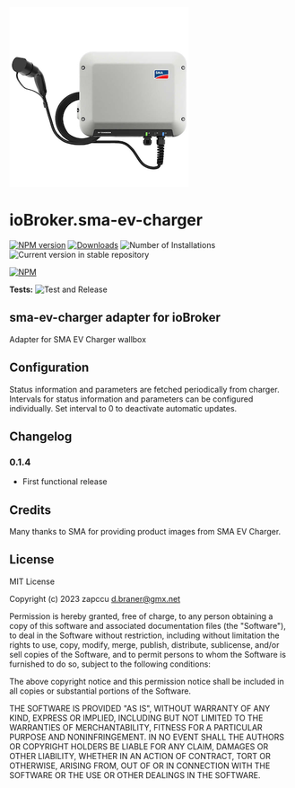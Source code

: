 ![Logo](admin/sma-ev-charger.png)
# ioBroker.sma-ev-charger

[![NPM version](https://img.shields.io/npm/v/iobroker.sma-ev-charger.svg)](https://www.npmjs.com/package/iobroker.sma-ev-charger)
[![Downloads](https://img.shields.io/npm/dm/iobroker.sma-ev-charger.svg)](https://www.npmjs.com/package/iobroker.sma-ev-charger)
![Number of Installations](https://iobroker.live/badges/sma-ev-charger-installed.svg)
![Current version in stable repository](https://iobroker.live/badges/sma-ev-charger-stable.svg)

[![NPM](https://nodei.co/npm/iobroker.sma-ev-charger.png?downloads=true)](https://nodei.co/npm/iobroker.sma-ev-charger/)

**Tests:** ![Test and Release](https://github.com/zapccu/ioBroker.sma-ev-charger/workflows/Test%20and%20Release/badge.svg)

## sma-ev-charger adapter for ioBroker

Adapter for SMA EV Charger wallbox

## Configuration

Status information and parameters are fetched periodically from charger. Intervals for status information and parameters can be configured individually. Set interval to 0 to deactivate automatic updates.



## Changelog

### 0.1.4
* First functional release


## Credits

Many thanks to SMA for providing product images from SMA EV Charger.


## License
MIT License

Copyright (c) 2023 zapccu <d.braner@gmx.net>

Permission is hereby granted, free of charge, to any person obtaining a copy
of this software and associated documentation files (the "Software"), to deal
in the Software without restriction, including without limitation the rights
to use, copy, modify, merge, publish, distribute, sublicense, and/or sell
copies of the Software, and to permit persons to whom the Software is
furnished to do so, subject to the following conditions:

The above copyright notice and this permission notice shall be included in all
copies or substantial portions of the Software.

THE SOFTWARE IS PROVIDED "AS IS", WITHOUT WARRANTY OF ANY KIND, EXPRESS OR
IMPLIED, INCLUDING BUT NOT LIMITED TO THE WARRANTIES OF MERCHANTABILITY,
FITNESS FOR A PARTICULAR PURPOSE AND NONINFRINGEMENT. IN NO EVENT SHALL THE
AUTHORS OR COPYRIGHT HOLDERS BE LIABLE FOR ANY CLAIM, DAMAGES OR OTHER
LIABILITY, WHETHER IN AN ACTION OF CONTRACT, TORT OR OTHERWISE, ARISING FROM,
OUT OF OR IN CONNECTION WITH THE SOFTWARE OR THE USE OR OTHER DEALINGS IN THE
SOFTWARE.